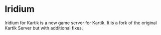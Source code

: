 # Iridium

Iridium for Kartik is a new game server for Kartik. It is a fork of the original Kartik Server but with additional fixes.